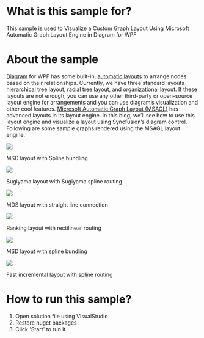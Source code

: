 # What is this sample for?
This sample is used to Visualize a Custom Graph Layout Using Microsoft Automatic Graph Layout Engine in Diagram for WPF

# About the sample
[Diagram](http://help.syncfusion.com/wpf/sfdiagram/) for WPF has some built-in, [automatic layouts](https://help.syncfusion.com/wpf/sfdiagram/automatic-layouts) to arrange nodes based on their relationships. Currently, we have three standard layouts [hierarchical tree layout](https://help.syncfusion.com/wpf/sfdiagram/automatic-layouts#hierarchical-tree-layout), [radial tree layout](https://help.syncfusion.com/wpf/sfdiagram/automatic-layouts#hierarchical-tree-layout), and [organizational layout](https://help.syncfusion.com/wpf/sfdiagram/automatic-layouts#organization-layout). If these layouts are not enough, you can use any other third-party or open-source layout engine for arrangements and you can use diagram’s visualization and other cool features. [Microsoft Automatic Graph Layout (MSAGL)](https://www.microsoft.com/en-us/research/project/microsoft-automatic-graph-layout/) has advanced layouts in its layout engine. In this blog, we’ll see how to use this layout engine and visualize a layout using Syncfusion’s diagram control. Following are some sample graphs rendered using the MSAGL layout engine.  

![](https://blog.syncfusion.com/image.axd?picture=%2fblogpostimages%2f1_1cb1d476.png)  

MSD layout with Spline bundling  

![](https://blog.syncfusion.com/image.axd?picture=%2fblogpostimages%2f2_bb01febc.png)  

Sugiyama layout with Sugiyama spline routing

![](https://blog.syncfusion.com/image.axd?picture=%2fblogpostimages%2f3_b4d98908.png)  

MDS layout with straight line connection

![](https://blog.syncfusion.com/image.axd?picture=%2fblogpostimages%2f4_2c71437.png)  

Ranking layout with rectilinear routing

![](https://blog.syncfusion.com/image.axd?picture=%2fblogpostimages%2f5_12cf4ae3.jpg)  

MSD layout with spline bundling

![](https://blog.syncfusion.com/image.axd?picture=%2fblogpostimages%2f6_28d7248f.png)  

Fast incremental layout with spline routing

# How to run this sample?
1. Open solution file using VisualStudio
2. Restore nuget packages
3. Click 'Start' to run it
